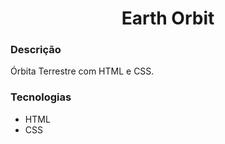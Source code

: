 <h1 align="center">Earth Orbit</h1>

### Descrição

Órbita Terrestre com HTML e CSS.

### Tecnologias

- HTML
- CSS
